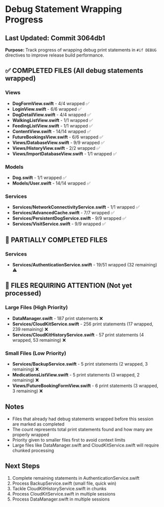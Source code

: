 # Debug Statement Wrapping Progress

## Last Updated: Commit 3064db1
**Purpose:** Track progress of wrapping debug print statements in `#if DEBUG` directives to improve release build performance.

## ✅ COMPLETED FILES (All debug statements wrapped)

### Views
- **DogFormView.swift** - 4/4 wrapped ✅
- **LoginView.swift** - 6/6 wrapped ✅
- **DogDetailView.swift** - 4/4 wrapped ✅
- **WalkingListView.swift** - 1/1 wrapped ✅
- **FeedingListView.swift** - 1/1 wrapped ✅
- **ContentView.swift** - 14/14 wrapped ✅
- **FutureBookingsView.swift** - 6/6 wrapped ✅
- **Views/DatabaseView.swift** - 9/9 wrapped ✅
- **Views/HistoryView.swift** - 2/2 wrapped ✅
- **Views/ImportDatabaseView.swift** - 1/1 wrapped ✅

### Models
- **Dog.swift** - 1/1 wrapped ✅
- **Models/User.swift** - 14/14 wrapped ✅

### Services
- **Services/NetworkConnectivityService.swift** - 1/1 wrapped ✅
- **Services/AdvancedCache.swift** - 7/7 wrapped ✅
- **Services/PersistentDogService.swift** - 9/9 wrapped ✅
- **Services/VisitService.swift** - 9/9 wrapped ✅

## 🔄 PARTIALLY COMPLETED FILES

### Services
- **Services/AuthenticationService.swift** - 19/51 wrapped (32 remaining) ⚠️

## 📝 FILES REQUIRING ATTENTION (Not yet processed)

### Large Files (High Priority)
- **DataManager.swift** - 187 print statements ❌
- **Services/CloudKitService.swift** - 256 print statements (17 wrapped, 239 remaining) ❌
- **Services/CloudKitHistoryService.swift** - 57 print statements (4 wrapped, 53 remaining) ❌

### Small Files (Low Priority)
- **Services/BackupService.swift** - 5 print statements (2 wrapped, 3 remaining) ❌
- **MedicationsListView.swift** - 5 print statements (3 wrapped, 2 remaining) ❌
- **Views/FutureBookingFormView.swift** - 6 print statements (3 wrapped, 3 remaining) ❌

## Notes
- Files that already had debug statements wrapped before this session are marked as completed
- The count represents total print statements found and how many are properly wrapped
- Priority given to smaller files first to avoid context limits
- Large files like DataManager.swift and CloudKitService.swift will require chunked processing

## Next Steps
1. Complete remaining statements in AuthenticationService.swift
2. Process BackupService.swift (small file, quick win)
3. Tackle CloudKitHistoryService.swift in chunks
4. Process CloudKitService.swift in multiple sessions
5. Process DataManager.swift in multiple sessions